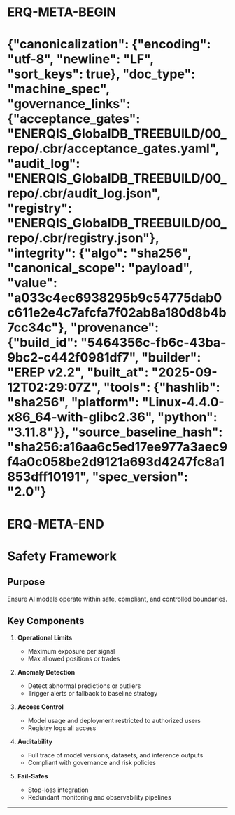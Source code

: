 # ERQ-META-BEGIN
# {"canonicalization": {"encoding": "utf-8", "newline": "LF", "sort_keys": true}, "doc_type": "machine_spec", "governance_links": {"acceptance_gates": "ENERQIS_GlobalDB_TREEBUILD/00_repo/.cbr/acceptance_gates.yaml", "audit_log": "ENERQIS_GlobalDB_TREEBUILD/00_repo/.cbr/audit_log.json", "registry": "ENERQIS_GlobalDB_TREEBUILD/00_repo/.cbr/registry.json"}, "integrity": {"algo": "sha256", "canonical_scope": "payload", "value": "a033c4ec6938295b9c54775dab0c611e2e4c7afcfa7f02ab8a180d8b4b7cc34c"}, "provenance": {"build_id": "5464356c-fb6c-43ba-9bc2-c442f0981df7", "builder": "EREP v2.2", "built_at": "2025-09-12T02:29:07Z", "tools": {"hashlib": "sha256", "platform": "Linux-4.4.0-x86_64-with-glibc2.36", "python": "3.11.8"}}, "source_baseline_hash": "sha256:a16aa6c5ed17ee977a3aec9f4a0c058be2d9121a693d4247fc8a1853dff10191", "spec_version": "2.0"}
# ERQ-META-END
# Safety Framework

## Purpose
Ensure AI models operate within safe, compliant, and controlled boundaries.

## Key Components
1. **Operational Limits**
   - Maximum exposure per signal
   - Max allowed positions or trades

2. **Anomaly Detection**
   - Detect abnormal predictions or outliers
   - Trigger alerts or fallback to baseline strategy

3. **Access Control**
   - Model usage and deployment restricted to authorized users
   - Registry logs all access

4. **Auditability**
   - Full trace of model versions, datasets, and inference outputs
   - Compliant with governance and risk policies

5. **Fail-Safes**
   - Stop-loss integration
   - Redundant monitoring and observability pipelines







----